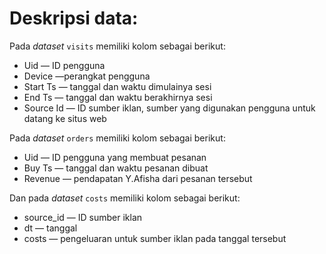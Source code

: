 # Deskripsi data:

Pada <i>dataset</i> `visits` memiliki kolom sebagai berikut:
-   Uid — ID pengguna
-   Device —perangkat pengguna
-   Start Ts — tanggal dan waktu dimulainya sesi
-   End Ts — tanggal dan waktu berakhirnya sesi
-   Source Id — ID sumber iklan, sumber yang digunakan pengguna untuk datang ke situs web

Pada <i>dataset</i> `orders` memiliki kolom sebagai berikut:
-    Uid — ID pengguna yang membuat pesanan
-    Buy Ts — tanggal dan waktu pesanan dibuat
-    Revenue — pendapatan Y.Afisha dari pesanan tersebut

Dan pada <i>dataset</i> `costs` memiliki kolom sebagai berikut:
-    source_id — ID sumber iklan
-    dt — tanggal
-    costs — pengeluaran untuk sumber iklan pada tanggal tersebut 